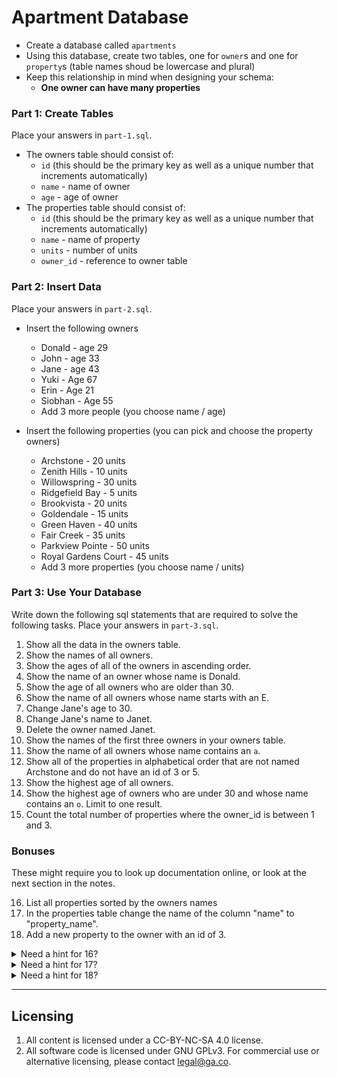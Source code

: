 # Apartment Database

- Create a database called `apartments`
- Using this database, create two tables, one for `owner`s and one for `property`s (table names shoud be lowercase and plural)
- Keep this relationship in mind when designing your schema:
  + **One owner can have many properties**

### Part 1: Create Tables

Place your answers in `part-1.sql`.

- The owners table should consist of:
  + `id` (this should be the primary key as well as a unique number that increments automatically)
  + `name` - name of owner
  + `age` - age of owner
- The properties table should consist of:
  + `id` (this should be the primary key as well as a unique number that increments automatically)
  + `name` - name of property
  + `units` - number of units
  + `owner_id` - reference to owner table

### Part 2: Insert Data

Place your answers in `part-2.sql`.

* Insert the following owners
    * Donald - age 29
    * John - age 33
    * Jane - age 43
    * Yuki - Age 67
    * Erin - Age 21
    * Siobhan - Age 55
    * Add 3 more people (you choose name / age)

* Insert the following properties (you can pick and choose the property owners)
    * Archstone - 20 units
    * Zenith Hills - 10 units
    * Willowspring - 30 units
    * Ridgefield Bay - 5 units
    * Brookvista - 20 units
    * Goldendale - 15 units
    * Green Haven - 40 units
    * Fair Creek - 35 units
    * Parkview Pointe - 50 units
    * Royal Gardens Court - 45 units
    * Add 3 more properties (you choose name / units)

### Part 3: Use Your Database

Write down the following sql statements that are required to solve the following tasks. Place your answers in `part-3.sql`.

1. Show all the data in the owners table.
2. Show the names of all owners.
3. Show the ages of all of the owners in ascending order.
4. Show the name of an owner whose name is Donald.
5. Show the age of all owners who are older than 30.
6. Show the name of all owners whose name starts with an E.
7. Change Jane's age to 30.
8. Change Jane's name to Janet.
9. Delete the owner named Janet.
10. Show the names of the first three owners in your owners table.
11. Show the name of all owners whose name contains an `a`.
12. Show all of the properties in alphabetical order that are not named Archstone and do not have an id of 3 or 5.
13. Show the highest age of all owners.
14. Show the highest age of owners who are under 30 and whose name contains an `o`. Limit to one result.
15. Count the total number of properties where the owner_id is between 1 and 3.

### Bonuses 

These might require you to look up documentation online, or look at the next section in the notes.

16. List all properties sorted by the owners names 
17. In the properties table change the name of the column "name" to "property_name".
18. Add a new property to the owner with an id of 3.

<details>
  <summary>Need a hint for 16?</summary>
  Look up the JOIN keyword. This allows you to pull data from two different tables based on fields they have in common.
</details>

<details>
  <summary>Need a hint for 17?</summary>
  Look up documentation for ALTER TABLE. This allows you to change the schema (column name in this case).
</details>

<details>
  <summary>Need a hint for 18?</summary>
  Look up INSERT INTO. Don't forget that the foreign key, `owner_id` needs to exist as an id in the owner table!
</details>

---

## Licensing
1. All content is licensed under a CC-BY-NC-SA 4.0 license.
2. All software code is licensed under GNU GPLv3. For commercial use or alternative licensing, please contact legal@ga.co.
